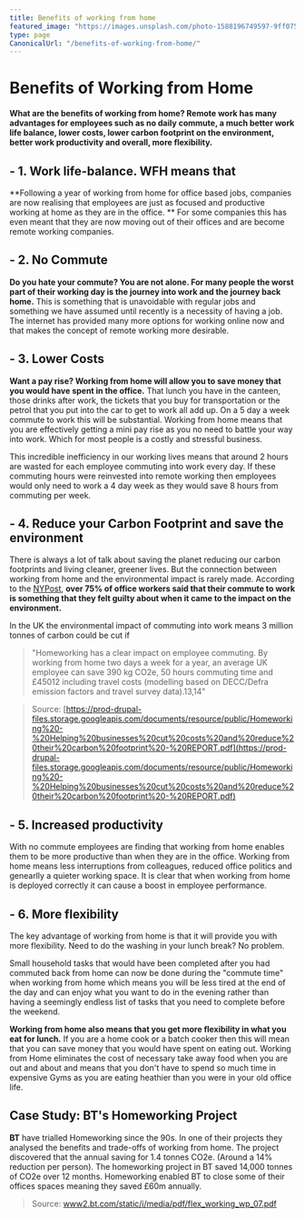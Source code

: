 ```yaml
---
title: Benefits of working from home
featured_image: "https://images.unsplash.com/photo-1588196749597-9ff075ee6b5b?ixlib=rb-1.2.1&ixid=eyJhcHBfaWQiOjEyMDd9&auto=format&fit=crop&w=1267&q=80"
type: page
CanonicalUrl: "/benefits-of-working-from-home/"
---
```


# Benefits of Working from Home

**What are the benefits of working from home? Remote work has many advantages for employees such as no daily commute, a much better work life balance, lower costs, lower carbon footprint on the environment, better work productivity and overall, more flexibility.**

## - 1. Work life-balance.  WFH means that

**Following a year of working from home for office based jobs, companies are now  realising that employees are just as focused and productive working at home as they are in the office. ** For some companies this has even meant that they are now moving out of their offices and are become remote working companies.

## - 2. No Commute

**Do you hate your commute?  You are not alone.  For many people the worst part of their working day is the journey into work and the journey back home.**  This is something that is unavoidable with regular jobs and something we have assumed until recently is a necessity of having a job.  The internet has provided many more options for working online now and that makes the concept of remote working more desirable.

## - 3. Lower Costs

**Want a pay rise?  Working from home will allow you to save money that you would have spent in the office.** That lunch you have in the canteen, those drinks after work, the tickets that you buy for transportation or the petrol that you put into the car to get to work all add up.  On a 5 day a week commute to work this will be substantial. Working from home means that you are effectively getting a mini pay rise as you no need to battle your way into work.  Which for most people is a costly and stressful business.

This incredible inefficiency in our working lives means that around 2 hours are wasted for each employee commuting into work every day.  If these commuting hours were reinvested into remote working then employees would only need to work a 4 day week as they would save 8 hours from commuting per week.

## - 4. Reduce your Carbon Footprint and save the environment

There is always a lot of talk about saving the planet reducing our carbon footprints and living cleaner, greener lives.  But the connection between working from home and the environmental impact is rarely made.  According to the [NYPost](https://nypost.com/2020/04/21/study-explores-the-environmental-benefits-of-working-from-home/), **over 75% of office workers said that their commute to work is something that they felt guilty about when it came to the impact on the environment.**

In the UK the environmental impact of commuting into work means 3 million tonnes of carbon could be cut if

>"Homeworking has a clear impact on
employee commuting. By working from home
two days a week for a year, an average UK
employee can save 390 kg CO2e, 50 hours
commuting time and £45012 including travel
costs (modelling based on DECC/Defra
emission factors and travel survey data).13,14"

>Source: [https://prod-drupal-files.storage.googleapis.com/documents/resource/public/Homeworking%20-%20Helping%20businesses%20cut%20costs%20and%20reduce%20their%20carbon%20footprint%20-%20REPORT.pdf](https://prod-drupal-files.storage.googleapis.com/documents/resource/public/Homeworking%20-%20Helping%20businesses%20cut%20costs%20and%20reduce%20their%20carbon%20footprint%20-%20REPORT.pdf)

## - 5. Increased productivity

With no commute employees are finding that working from home enables them to be more productive than when they are in the office.  Working from home means less interruptions from colleagues, reduced office politics and genearlly a quieter working space.  It is clear that when working from home is deployed correctly it can cause a boost in employee performance.

## - 6. More flexibility

The key advantage of working from home is that it will provide you with more flexibility.  Need to do the washing in your lunch break? No problem.

Small household tasks that would have been completed after you had commuted back from home can now be done during the "commute time" when working from home which means you will be less tired at the end of the day and can enjoy what you want to do in the evening rather than having a seemingly endless list of tasks that you need to complete before the weekend.

**Working from home also means that you get more flexibility in what you eat for lunch.**  If you are a home cook or a batch cooker then this will mean that you can save money that you would have spent on eating out.  Working from Home eliminates the cost of necessary take away food when you are out and about and means that you don't have to spend so much time in expensive Gyms as you are eating heathier than you were in your old office life.

## Case Study: BT's Homeworking Project

**BT** have trialled Homeworking since the 90s.  In one of their projects they analysed the benefits and trade-offs of working from home.  The project discovered that the annual saving for 1.4
tonnes CO2e.  (Around a 14% reduction per person).  The homeworking project in BT saved 14,000 tonnes of CO2e over 12 months.  Homeworking enabled BT to close some of their offices spaces meaning they saved £60m annually.

>Source: [www2.bt.com/static/i/media/pdf/flex_working_wp_07.pdf]()
